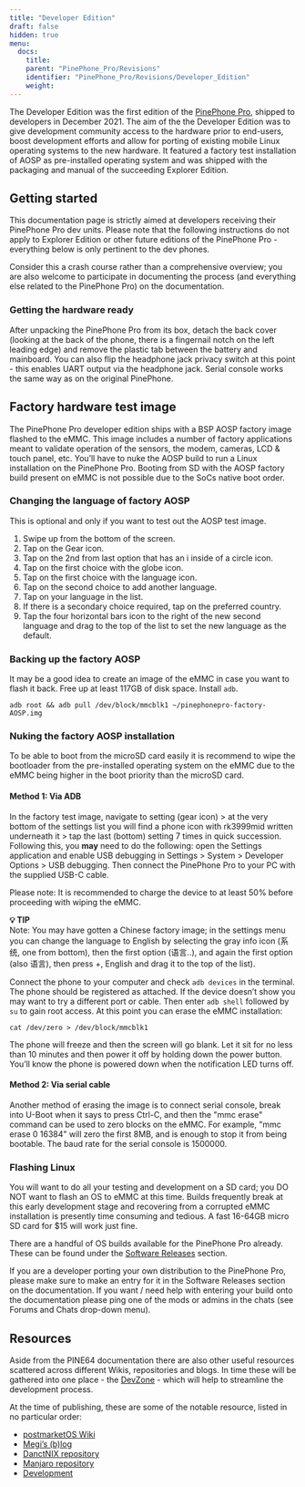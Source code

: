 ```yaml
---
title: "Developer Edition"
draft: false
hidden: true
menu:
  docs:
    title:
    parent: "PinePhone_Pro/Revisions"
    identifier: "PinePhone_Pro/Revisions/Developer_Edition"
    weight: 
---
```


The Developer Edition was the first edition of the [PinePhone Pro](/documentation/PinePhone_Pro), shipped to developers in December 2021. The aim of the the Developer Edition was to give development community access to the hardware prior to end-users, boost development efforts and allow for porting of existing mobile Linux operating systems to the new hardware. It featured a factory test installation of AOSP as pre-installed operating system and was shipped with the packaging and manual of the succeeding Explorer Edition.

## Getting started

This documentation page is strictly aimed at developers receiving their PinePhone Pro dev units. Please note that the following instructions do not apply to Explorer Edition or other future editions of the PinePhone Pro - everything below is only pertinent to the dev phones.

Consider this a crash course rather than a comprehensive overview; you are also welcome to participate in documenting the process (and everything else related to the PinePhone Pro) on the documentation.

### Getting the hardware ready

After unpacking the PinePhone Pro from its box, detach the back cover (looking at the back of the phone, there is a fingernail notch on the left leading edge) and remove the plastic tab between the battery and mainboard. You can also flip the headphone jack privacy switch at this point - this enables UART output via the headphone jack. Serial console works the same way as on the original PinePhone.

## Factory hardware test image

The PinePhone Pro developer edition ships with a BSP AOSP factory image flashed to the eMMC. This image includes a number of factory applications meant to validate operation of the sensors, the modem, cameras, LCD & touch panel, etc. You’ll have to nuke the AOSP build to run a Linux installation on the PinePhone Pro. Booting from SD with the AOSP factory build present on eMMC is not possible due to the SoCs native boot order.

### Changing the language of factory AOSP

This is optional and only if you want to test out the AOSP test image.

1. Swipe up from the bottom of the screen.
2. Tap on the Gear icon.
3. Tap on the 2nd from last option that has an i inside of a circle icon.
4. Tap on the first choice with the globe icon.
5. Tap on the first choice with the language icon.
6. Tap on the second choice to add another language.
7. Tap on your language in the list.
8. If there is a secondary choice required, tap on the preferred country.
9. Tap the four horizontal bars icon to the right of the new second language and drag to the top of the list to set the new language as the default.

### Backing up the factory AOSP

It may be a good idea to create an image of the eMMC in case you want to flash it back. Free up at least 117GB of disk space. Install `adb`.

`adb root && adb pull /dev/block/mmcblk1 ~/pinephonepro-factory-AOSP.img`

### Nuking the factory AOSP installation

To be able to boot from the microSD card easily it is recommend to wipe the bootloader from the pre-installed operating system on the eMMC due to the eMMC being higher in the boot priority than the microSD card.

#### Method 1: Via ADB

In the factory test image, navigate to setting (gear icon) > at the very bottom of the settings list you will find a phone icon with rk3999mid written underneath it > tap the last (bottom) setting 7 times in quick succession. Following this, you **may** need to do the following: open the Settings application and enable USB debugging in Settings > System > Developer Options > USB debugging. Then connect the PinePhone Pro to your PC with the supplied USB-C cable.

Please note: It is recommended to charge the device to at least 50% before proceeding with wiping the eMMC.

**💡 TIP**\
Note: You may have gotten a Chinese factory image; in the settings menu you can change the language to English by selecting the gray info icon (系统, one from bottom), then the first option (语言..), and again the first option (also 语言), then press +, English and drag it to the top of the list).

Connect the phone to your computer and check `adb devices` in the terminal. The phone should be registered as attached. If the device doesn’t show you may want to try a different port or cable. Then enter `adb shell` followed by `su` to gain root access. At this point you can erase the eMMC installation:

`cat /dev/zero > /dev/block/mmcblk1`

The phone will freeze and then the screen will go blank. Let it sit for no less than 10 minutes and then power it off by holding down the power button. You’ll know the phone is powered down when the notification LED turns off.

#### Method 2: Via serial cable

Another method of erasing the image is to connect serial console, break into U-Boot when it says to press Ctrl-C, and then the "mmc erase" command can be used to zero blocks on the eMMC. For example, "mmc erase 0 16384" will zero the first 8MB, and is enough to stop it from being bootable. The baud rate for the serial console is 1500000.

### Flashing Linux

You will want to do all your testing and development on a SD card; you DO NOT want to flash an OS to eMMC at this time. Builds frequently break at this early development stage and recovering from a corrupted eMMC installation is presently time consuming and tedious. A fast 16-64GB micro SD card for $15 will work just fine.

There are a handful of OS builds available for the PinePhone Pro already. These can be found under the [Software Releases](/documentation/PinePhone_Pro/Software/Releases) section.

If you are a developer porting your own distribution to the PinePhone Pro, please make sure to make an entry for it in the Software Releases section on the documentation. If you want / need help with entering your build onto the documentation please ping one of the mods or admins in the chats (see Forums and Chats drop-down menu).

## Resources

Aside from the PINE64 documentation there are also other useful resources scattered across different Wikis, repositories and blogs. In time these will be gathered into one place - the [DevZone](https://gitlab.com/mobian1/devices/eg25-manager/-/merge_requests/41#note_744117720) - which will help to streamline the development process.

At the time of publishing, these are some of the notable resource, listed in no particular order:

* [postmarketOS Wiki](https://wiki.postmarketos.org/wiki/PINE64_PinePhone_Pro_(pine64-pinephonepro))
* [Megi’s (b)log](https://xnux.eu/log/)
* [DanctNIX repository](https://github.com/dreemurrs-embedded/Pine64-Arch/)
* [Manjaro repository](https://github.com/manjaro-pinephone)
* [Development](/documentation/PinePhone_Pro/Various/Development)
